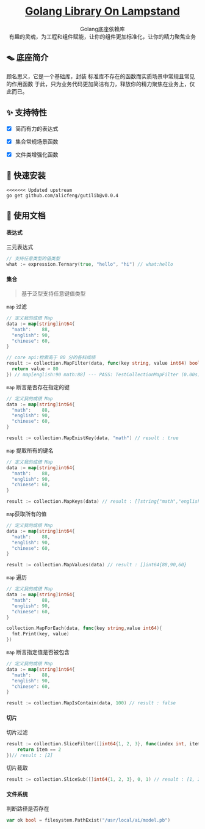 <div align="center">
    <h1>
        <a href="https://github.com/alicfeng/gutilib">
            Golang Library On Lampstand
        </a>
    </h1>
    <p>
      Golang底座依赖库
      <br/>
      有趣的灵魂，为工程和组件赋能，让你的组件更加标准化，让你的精力聚焦业务
    </p>
</div>



## 🪤 底座简介

顾名思义，它是一个基础库，封装 标准库不存在的函数而实质场景中常规且常见的作用函数 于此，只为业务代码更加简洁有力，释放你的精力聚焦在业务上，仅此而已。



## ✨ 支持特性

- [x] 简而有力的表达式

- [x]  集合常规场景函数

- [x] 文件类增强化函数



## 🚀 快速安装

```shell
<<<<<<< Updated upstream
go get github.com/alicfeng/gutilib@v0.0.4
```



## 📒 使用文档

#### 表达式

三元表达式

```go
// 支持任意类型的值类型
what := expression.Ternary(true, "hello", "hi") // what:hello
```



#### 集合

> 基于泛型支持任意键值类型

`map` 过滤

```go
// 定义我的成绩 Map
data := map[string]int64{
  "math":    88,
  "english": 90,
  "chinese": 60,
}

// core api:检索高于 80 分的各科成绩
result := collection.MapFilter(data, func(key string, value int64) bool {
  return value > 80
}) // map[english:90 math:88] --- PASS: TestCollectionMapFilter (0.00s)
```

`map` 断言是否存在指定的键

```go
// 定义我的成绩 Map
data := map[string]int64{
  "math":    88,
  "english": 90,
  "chinese": 60,
}

result := collection.MapExistKey(data, "math") // result : true
```

`map` 提取所有的键名

```go
// 定义我的成绩 Map
data := map[string]int64{
  "math":    88,
  "english": 90,
  "chinese": 60,
}

result := collection.MapKeys(data) // result : []string{"math","english","chinese"}
```

`map`获取所有的值

```go
// 定义我的成绩 Map
data := map[string]int64{
  "math":    88,
  "english": 90,
  "chinese": 60,
}

result := collection.MapValues(data) // result : []int64{88,90,60}
```

`map` 遍历

```go
// 定义我的成绩 Map
data := map[string]int64{
  "math":    88,
  "english": 90,
  "chinese": 60,
}

collection.MapForEach(data, func(key string,value int64){
  fmt.Print(key, value)
})
```

`map` 断言指定值是否被包含

```go
// 定义我的成绩 Map
data := map[string]int64{
  "math":    88,
  "english": 90,
  "chinese": 60,
}

result := collection.MapIsContain(data, 100) // result : false
```



#### 切片

切片过滤

```go
result := collection.SliceFilter([]int64{1, 2, 3}, func(index int, item int64) bool {
    return item == 2
})// result : [2]
```

切片截取

```go
result := collection.SliceSub([]int64{1, 2, 3}, 0, 1) // result : [1, 2]
```


#### 文件系统

判断路径是否存在

```go
var ok bool = filesystem.PathExist("/usr/local/ai/model.pb")
```